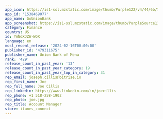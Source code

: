 ```yaml
---
app_icon: https://is1-ssl.mzstatic.com/image/thumb/Purple122/v4/44/6b/74/446b7431-ba29-ed1e-e50a-4ac56f8376ad/AppIcon-0-1x_U007emarketing-0-6-0-85-220-0.png/1024x1024bb.png
app_id: '1538469077'
app_name: GoUnionBank
app_screenshot: https://is1-ssl.mzstatic.com/image/thumb/PurpleSource116/v4/d4/a1/63/d4a163fa-eff2-463d-6955-047c5d25ea3f/b2e63e1a-5b1e-488a-b0f2-23920becd4f7_Dashboard_6-5in.jpg/1242x2688bb.png
category: Finance
country: US
id: YmNdXJZW-WOX
language: en
most_recent_release: '2024-02-16T00:00:00'
publisher_id: '479311675'
publisher_name: Union Bank of Mena
rank: '429'
release_count_in_past_year: '13'
release_count_in_past_year_category: 19
release_count_in_past_year_top_in_category: 31
rep_email: joseph.cillis@bitrise.io
rep_first_name: Joe
rep_full_name: Joe Cillis
rep_linkedin: https://www.linkedin.com/in/joecillis
rep_phone: +1 518-258-1902
rep_photo: joe.jpg
rep_title: Account Manager
store: itunes_connect
---
```

